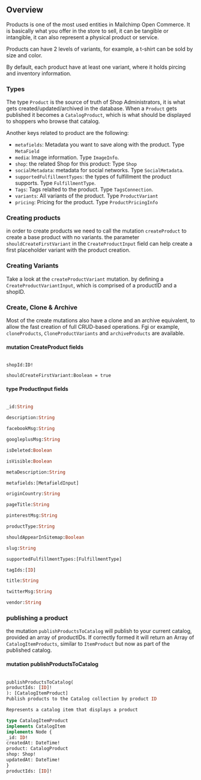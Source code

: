 ## Overview 
Products is one of the most used entities in Mailchimp Open Commerce. It is basically what you offer in the store to sell, it can be tangible or intangible, it can also represent a physical product or service.

Products can have 2 levels of variants, for example, a t-shirt can be sold by size and color.

By default, each product have at least one variant, where it holds pircing and inventory information.
### Types

The type `Product` is  the source of truth of Shop Administrators, it is what gets created/updated/archived in the database. When a `Product` gets published it becomes a `CatalogProduct`, which is what should be displayed to shoppers who browse that catalog.

Another keys related to product are the following:
- `metafields`: Metadata you want to save along with the product. Type `MetaField`
-  `media`: Image information. Type `ImageInfo`.
-  `shop`: the related Shop for this product: Type `Shop`
-  `socialMetadata`: metadata for social networks. Type `SocialMetadata`.
-  `supportedFulfillmentTypes`: the types of fulfillment the product supports. Type `FulfillmentType`.
-  `Tags`: Tags relalted to the product. Type `TagsConnection`.
-  `variants`: All variants of the product. Type `ProductVariant`
-  `pricing`: Pricing for the product. Type `ProductPricingInfo`

### Creating products

in order to create products we need to call the mutation `createProduct` to create a base product with no variants. the parameter `shouldCreateFirstVariant`  in the `CreateProductInput` field can help create a first placeholder variant with the product creation.

### Creating Variants

Take a look at the `createProductVariant` mutation. by defining a `CreateProductVariantInput`, which is comprised of a productID and a shopID.

### Create, Clone & Archive

Most of the create mutations also have a clone and an archive equivalent, to allow the fast creation of full CRUD-based operations. Fgi or example, `cloneProducts`,  `CloneProductVariants` and `archiveProducts` are available.


#### mutation CreateProduct fields

```product:ProductInput

shopId:ID!

shouldCreateFirstVariant:Boolean = true
```

#### type ProductInput fields 
```graphql 

_id:String

description:String

facebookMsg:String

googleplusMsg:String

isDeleted:Boolean

isVisible:Boolean

metaDescription:String

metafields:[MetafieldInput]

originCountry:String

pageTitle:String

pinterestMsg:String

productType:String

shouldAppearInSitemap:Boolean

slug:String

supportedFulfillmentTypes:[FulfillmentType]

tagIds:[ID]

title:String

twitterMsg:String

vendor:String

```

### publishing a product

the mutation `publishProductsToCatalog` will publish to your current catalog, provided an array of productIDs. If correctly formed it will return an Array of `CatalogItemProducts`, similar to `ItemProduct` but now as part of the published catalog.

#### mutation publishProductsToCatalog

```graphql

publishProductsToCatalog(
productIds: [ID]!
): [CatalogItemProduct]
Publish products to the Catalog collection by product ID

Represents a catalog item that displays a product

type CatalogItemProduct
implements CatalogItem
implements Node {
_id: ID!
createdAt: DateTime!
product: CatalogProduct
shop: Shop!
updatedAt: DateTime!
}
productIds: [ID]!
```
